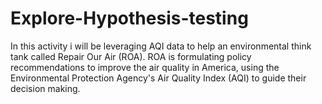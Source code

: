 # Explore-Hypothesis-testing
In this activity i will be leveraging AQI data to help an environmental think tank called Repair Our Air (ROA). ROA is formulating policy recommendations to improve the air quality in America, using the Environmental Protection Agency's Air Quality Index (AQI) to guide their decision making.
